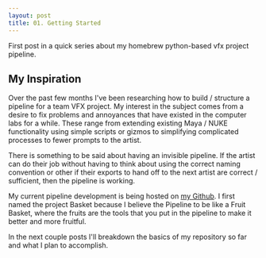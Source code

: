 ```yaml
---
layout: post
title: 01. Getting Started
---
```


<div class="message">
  First post in a quick series about my homebrew python-based vfx project pipeline. 
</div>

## My Inspiration

Over the past few months I've been researching how to build / structure a pipeline for a team VFX project. My interest in the subject comes from a desire to fix problems and annoyances that have existed in the computer labs for a while. These range from extending existing Maya / NUKE functionality using simple scripts or gizmos to simplifying complicated processes to fewer prompts to the artist.

There is something to be said about having an invisible pipeline. If the artist can do their job without having to think about using the correct naming convention or other if their exports to hand off to the next artist are correct / sufficient, then the pipeline is working.

My current pipeline development is being hosted on [my Github](https://github.com/Hartman-/Basket). I first named the project Basket because I believe the Pipeline to be like a Fruit Basket, where the fruits are the tools that you put in the pipeline to make it better and more fruitful.

In the next couple posts I'll breakdown the basics of my repository so far and what I plan to accomplish.